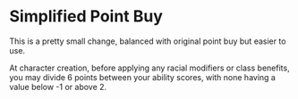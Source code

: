 # Simplified Point Buy

This is a pretty small change, balanced with original point buy but easier to use.

At character creation, before applying any racial modifiers or class benefits, you may divide 6 points between your ability scores, with none having a value below -1 or above 2.